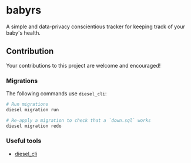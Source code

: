 # babyrs

A simple and data-privacy conscientious tracker for keeping track of your baby's health.

## Contribution

Your contributions to this project are welcome and encouraged!

### Migrations

The following commands use `diesel_cli`:

```sh
# Run migrations
diesel migration run

# Re-apply a migration to check that a `down.sql` works
diesel migration redo
```

### Useful tools

- [diesel_cli](https://github.com/diesel-rs/diesel/tree/master/diesel_cli)

